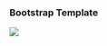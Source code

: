 ### Bootstrap Template
<img src="http://f.st-hatena.com/images/fotolife/t/tyoshikawa1106/20150810/20150810222613.png" />
